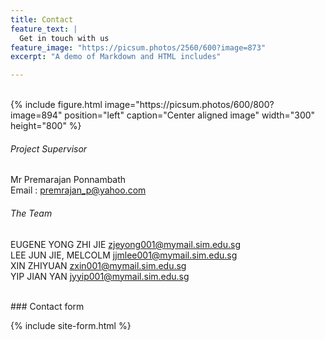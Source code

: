 ```yaml
---
title: Contact
feature_text: |
  Get in touch with us
feature_image: "https://picsum.photos/2560/600?image=873"
excerpt: "A demo of Markdown and HTML includes"

---
```

<br>
{% include figure.html image="https://picsum.photos/600/800?image=894" position="left" caption="Center aligned image" width="300" height="800" %}

###### Project Supervisor 
Mr Premarajan Ponnambath<br>
Email : 
premrajan_p@yahoo.com

###### The Team

EUGENE YONG ZHI JIE
zjeyong001@mymail.sim.edu.sg<br>
LEE JUN JIE, MELCOLM
jjmlee001@mymail.sim.edu.sg<br>
XIN ZHIYUAN
zxin001@mymail.sim.edu.sg<br>
YIP JIAN YAN
jyyip001@mymail.sim.edu.sg<br>

<br>
### Contact form

{% include site-form.html %}